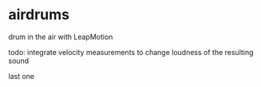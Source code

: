 # airdrums
drum in the air with LeapMotion
 
todo:  integrate velocity measurements to change loudness of the resulting sound

last one
